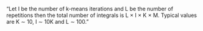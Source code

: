 “Let I be the number of k-means iterations and L be the number of repetitions then the total number of integrals is L × I × K × M. Typical values are K ∼ 10, I ∼ 10K and L ∼ 100.”